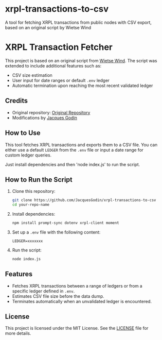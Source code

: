 # xrpl-transactions-to-csv
A tool for fetching XRPL transactions from public nodes with CSV export, based on an original script by Wietse Wind

# XRPL Transaction Fetcher

This project is based on an original script from [Wietse Wind](https://github.com/WietseWind/fetch-xrpl-transactions/tree/google-bigquery). The script was extended to include additional features such as:

- CSV size estimation
- User input for date ranges or default `.env` ledger
- Automatic termination upon reaching the most recent validated ledger

## Credits

- Original repository: [Original Repository](https://github.com/WietseWind/fetch-xrpl-transactions/tree/google-bigquery)
- Modifications by [Jacques Godin](https://github.com/JacquesGodin/xrpl-transactions-to-csv)

## How to Use

This tool fetches XRPL transactions and exports them to a CSV file. You can either use a default `LEDGER` from the `.env` file or input a date range for custom ledger queries.

Just install dependencies and then 'node index.js' to run the script.

## How to Run the Script

1. Clone this repository:
   ```bash
   git clone https://github.com/JacquesGodin/xrpl-transactions-to-csv
   cd your-repo-name
   ```

2. Install dependencies:
   ```bash
   npm install prompt-sync dotenv xrpl-client moment
   ```

3. Set up a `.env` file with the following content:
   ```
   LEDGER=xxxxxxx
   ```

4. Run the script:
   ```bash
   node index.js
   ```

## Features
- Fetches XRPL transactions between a range of ledgers or from a specific ledger defined in `.env`.
- Estimates CSV file size before the data dump.
- Terminates automatically when an unvalidated ledger is encountered.


## License

This project is licensed under the MIT License. See the [LICENSE](./LICENSE) file for more details.
